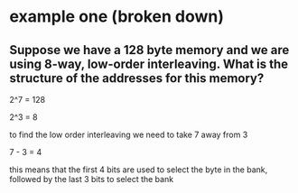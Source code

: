 # example one (broken down)

## Suppose we have a 128 byte memory and we are using 8-way, low-order interleaving. What is the structure of the addresses for this memory?

2^7 = 128

2^3 = 8

to find the low order interleaving we need to take 7 away from 3

7 - 3 = 4

this means that the first 4 bits are used to select the byte in the bank, followed by the last 3 bits to select the bank

